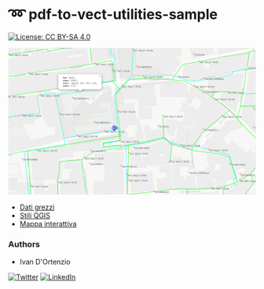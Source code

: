 # :loop: pdf-to-vect-utilities-sample

[![License: CC BY-SA 4.0](https://img.shields.io/badge/License-CC%20BY--SA%204.0-lightgrey.svg)](https://creativecommons.org/licenses/by/4.0/)

![img](https://raw.githubusercontent.com/ivandorte/pdf-to-vect-utilities-sample/main/images/screen.png)

- [Dati grezzi](https://github.com/ivandorte/pdf-to-vect-utilities-sample/raw/main/output/mappa25_0.gpkg)
- [Stili QGIS](https://github.com/ivandorte/pdf-to-vect-utilities-sample/tree/main/qgis_styles)
- [Mappa interattiva](https://ivandorte.github.io/webmaps/mappa12-gas-rieti/index.html)

### Authors

- Ivan D'Ortenzio

[![Twitter](https://img.shields.io/badge/Twitter-%231DA1F2.svg?style=for-the-badge&logo=Twitter&logoColor=white)](https://twitter.com/ivanziogeo)
[![LinkedIn](https://img.shields.io/badge/linkedin-%230077B5.svg?style=for-the-badge&logo=linkedin&logoColor=white)](https://www.linkedin.com/in/ivan-d-ortenzio/)

